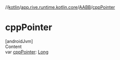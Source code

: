 //[kotlin](../../../index.md)/[app.rive.runtime.kotlin.core](../index.md)/[AABB](index.md)/[cppPointer](cpp-pointer.md)



# cppPointer  
[androidJvm]  
Content  
var [cppPointer](cpp-pointer.md): [Long](https://kotlinlang.org/api/latest/jvm/stdlib/kotlin/-long/index.html)  



